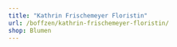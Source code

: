 ```yaml
---
title: "Kathrin Frischemeyer Floristin"
url: /boffzen/kathrin-frischemeyer-floristin/
shop: Blumen
---
```

